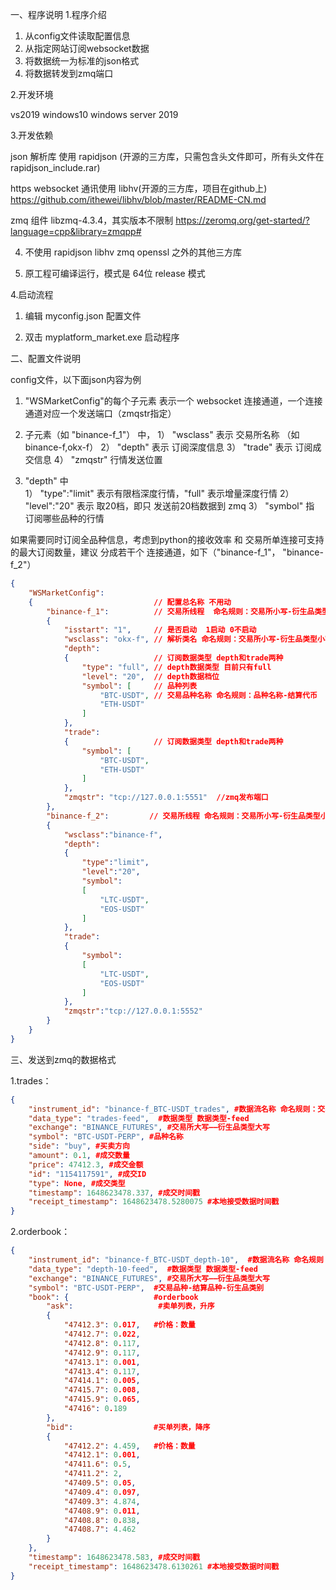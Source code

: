 一、程序说明
1.程序介绍

1.  从config文件读取配置信息
2.  从指定网站订阅websocket数据
3.  将数据统一为标准的json格式
4.  将数据转发到zmq端口

2.开发环境

vs2019
windows10
windows server 2019


3.开发依赖

json 解析库  使用 rapidjson (开源的三方库，只需包含头文件即可，所有头文件在 rapidjson_include.rar)

https websocket 通讯使用 libhv(开源的三方库，项目在github上)
https://github.com/ithewei/libhv/blob/master/README-CN.md

zmq 组件 libzmq-4.3.4，其实版本不限制
https://zeromq.org/get-started/?language=cpp&library=zmqpp#

4. 不使用 rapidjson libhv  zmq  openssl 之外的其他三方库

5. 原工程可编译运行，模式是 64位 release 模式


4.启动流程

1.  编辑 myconfig.json 配置文件

2.  双击 myplatform_market.exe 启动程序

二、配置文件说明

config文件，以下面json内容为例

1.  "WSMarketConfig"的每个子元素 表示一个 websocket 连接通道，一个连接通道对应一个发送端口（zmqstr指定）

2.  子元素（如 "binance-f_1"） 中，
    1） "wsclass" 表示 交易所名称  （如binance-f,okx-f）
    2） "depth" 表示 订阅深度信息
    3） "trade" 表示 订阅成交信息
    4） "zmqstr" 行情发送位置

3.  "depth" 中  
    1） "type":"limit" 表示有限档深度行情，"full" 表示增量深度行情
    2） "level":"20" 表示 取20档，即只 发送前20档数据到 zmq
    3） "symbol" 指 订阅哪些品种的行情


如果需要同时订阅全品种信息，考虑到python的接收效率 和 交易所单连接可支持的最大订阅数量，建议 分成若干个 连接通道，如下（"binance-f_1"， "binance-f_2"）

```json
{
    "WSMarketConfig": 
    {                           // 配置总名称 不用动
        "binance-f_1":          // 交易所线程  命名规则：交易所小写-衍生品类型小写_分区id
        {  
            "isstart": "1",     // 是否启动  1启动 0不启动
            "wsclass": "okx-f", // 解析类名 命名规则：交易所小写-衍生品类型小写
            "depth": 
            {                   // 订阅数据类型 depth和trade两种
                "type": "full", // depth数据类型 目前只有full
                "level": "20",  // depth数据档位 
                "symbol": [     // 品种列表
                    "BTC-USDT", // 交易品种名称 命名规则：品种名称-结算代币
                    "ETH-USDT"
                ]
            },
            "trade": 
            {                   // 订阅数据类型 depth和trade两种
                "symbol": [
                    "BTC-USDT",
                    "ETH-USDT"
                ]
            },
            "zmqstr": "tcp://127.0.0.1:5551"  //zmq发布端口
        },
        "binance-f_2":         // 交易所线程 命名规则：交易所小写-衍生品类型小写_分区id
        {
            "wsclass":"binance-f",
            "depth":
            {
                "type":"limit",
                "level":"20",
                "symbol":
                [
                    "LTC-USDT",
                    "EOS-USDT"
                ]
            },
            "trade":
            {
                "symbol":
                [
                    "LTC-USDT",
                    "EOS-USDT"
                ]
            },          
            "zmqstr":"tcp://127.0.0.1:5552"
        }
    }
}
```

三、发送到zmq的数据格式

1.trades：

```json
{
    "instrument_id": "binance-f_BTC-USDT_trades", #数据流名称 命名规则：交易所小写-衍生品类型小写_交易品种-结算品种_数据类型
    "data_type": "trades-feed",  #数据类型 数据类型-feed
    "exchange": "BINANCE_FUTURES", #交易所大写——衍生品类型大写
    "symbol": "BTC-USDT-PERP", #品种名称
    "side": "buy", #买卖方向
    "amount": 0.1, #成交数量
    "price": 47412.3, #成交金额
    "id": "1154117591", #成交ID
    "type": None, #成交类型
    "timestamp": 1648623478.337, #成交时间戳
    "receipt_timestamp": 1648623478.5280075 #本地接受数据时间戳
}
```

2.orderbook：

```json
{
    "instrument_id": "binance-f_BTC-USDT_depth-10",  #数据流名称 命名规则：交易所小写-衍生品类型小写_交易品种-结算品种_数据类型
    "data_type": "depth-10-feed",  #数据类型 数据类型-feed
    "exchange": "BINANCE_FUTURES", #交易所大写——衍生品类型大写
    "symbol": "BTC-USDT-PERP",  #交易品种-结算品种-衍生品类别
    "book": {                   #orderbook
        "ask":                   #卖单列表，升序
        {
            "47412.3": 0.017,   #价格：数量
            "47412.7": 0.022,
            "47412.8": 0.117,
            "47412.9": 0.117,
            "47413.1": 0.001,
            "47413.4": 0.117,
            "47414.1": 0.005,
            "47415.7": 0.008,
            "47415.9": 0.065,
            "47416": 0.189
        },
        "bid":                  #买单列表，降序
        {
            "47412.2": 4.459,   #价格：数量
            "47412.1": 0.001,
            "47411.6": 0.5,
            "47411.2": 2,
            "47409.5": 0.05,
            "47409.4": 0.097,
            "47409.3": 4.874,
            "47408.9": 0.011,
            "47408.8": 0.838,
            "47408.7": 4.462
        }
    },
    "timestamp": 1648623478.583, #成交时间戳
    "receipt_timestamp": 1648623478.6130261 #本地接受数据时间戳
}
```